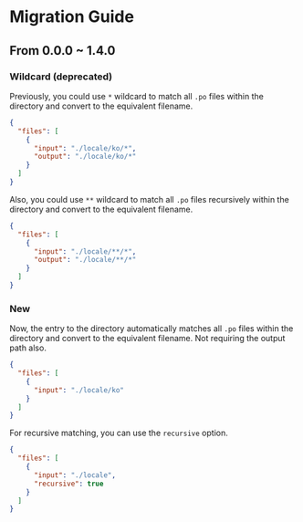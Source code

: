 # Migration Guide

## From 0.0.0 ~ 1.4.0

### Wildcard (deprecated)

Previously, you could use `*` wildcard to match all `.po` files within the directory and convert to the equivalent filename.

```json
{
  "files": [
    {
      "input": "./locale/ko/*",
      "output": "./locale/ko/*"
    }
  ]
}
```

Also, you could use `**` wildcard to match all `.po` files recursively within the directory and convert to the equivalent filename.

```json
{
  "files": [
    {
      "input": "./locale/**/*",
      "output": "./locale/**/*"
    }
  ]
}
```

### New

Now, the entry to the directory automatically matches all `.po` files within the directory and convert to the equivalent filename. Not requiring the output path also.

```json
{
  "files": [
    {
      "input": "./locale/ko"
    }
  ]
}

```

For recursive matching, you can use the `recursive` option.

```json
{
  "files": [
    {
      "input": "./locale",
      "recursive": true
    }
  ]
}
```
